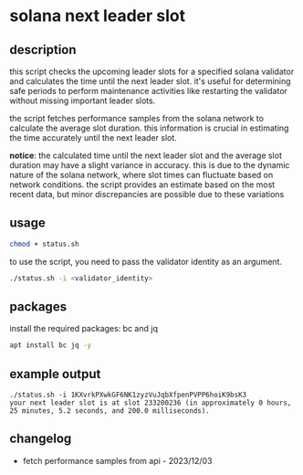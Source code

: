 # solana next leader slot

## description
this script checks the upcoming leader slots for a specified solana validator and calculates the time until the next leader slot. it's useful for determining safe periods to perform maintenance activities like restarting the validator without missing important leader slots.

the script fetches performance samples from the solana network to calculate the average slot duration. this information is crucial in estimating the time accurately until the next leader slot.

**notice**: the calculated time until the next leader slot and the average slot duration may have a slight variance in accuracy. this is due to the dynamic nature of the solana network, where slot times can fluctuate based on network conditions. the script provides an estimate based on the most recent data, but minor discrepancies are possible due to these variations

## usage

```bash
chmod + status.sh
```
to use the script, you need to pass the validator identity as an argument.

```bash
./status.sh -i <validator_identity>
```

## packages
install the required packages: bc and jq

```bash
apt install bc jq -y
```

## example output
```
./status.sh -i 1KXvrkPXwkGF6NK1zyzVuJqbXfpenPVPP6hoiK9bsK3
your next leader slot is at slot 233200236 (in approximately 0 hours, 25 minutes, 5.2 seconds, and 200.0 milliseconds).
```

## changelog

- fetch performance samples from api - 2023/12/03
